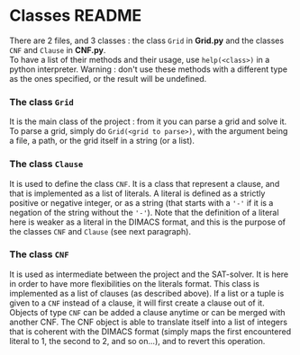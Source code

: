 # Classes README

There are 2 files, and 3 classes : the class `Grid` in **Grid.py** and the classes `CNF` and `Clause` in **CNF.py**.  
To have a list of their methods and their usage, use `help(<class>)` in a python interpreter. Warning : don't use these methods with a different type as the ones specified, or the result will be undefined. 

### The class `Grid` 
It is the main class of the project : from it you can parse a grid and solve it. To parse a grid, simply do `Grid(<grid to parse>)`, with the argument being a file, a path, or the grid itself in a string (or a list). 

### The class `Clause` 
It is used to define the class `CNF`. It is a class that represent a clause, and that is implemented as a list of literals. A literal is defined as a strictly positive or negative integer, or as a string (that starts with a `'-'` if it is a negation of the string without the `'-'`). Note that the definition of a literal here is weaker as a literal in the DIMACS format, and this is the purpose of the classes `CNF` and `Clause` (see next paragraph).

### The class `CNF`
It is used as intermediate between the project and the SAT-solver. It is here in order to have more flexibilities on the literals format. This class is implemented as a list of clauses (as described above). If a list or a tuple is given to a `CNF` instead of a clause, it will first create a clause out of it. Objects of type `CNF` can be added a clause anytime or can be merged with another CNF. The CNF object is able to translate itself into a list of integers that is coherent with the DIMACS format (simply maps the first encountered literal to 1, the second to 2, and so on...), and to revert this operation.
